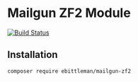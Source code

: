 # Mailgun ZF2 Module
[![Build Status](https://travis-ci.org/ebittleman/mailgun-zf2.svg?branch=master)](https://travis-ci.org/ebittleman/mailgun-zf2)

## Installation

    composer require ebittleman/mailgun-zf2
